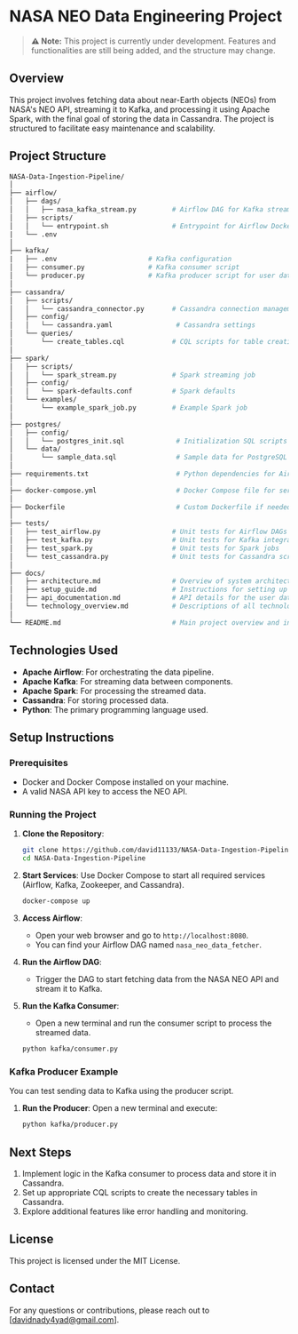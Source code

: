 # NASA NEO Data Engineering Project

> **⚠️ Note:** This project is currently under development. Features and functionalities are still being added, and the structure may change.

## Overview

This project involves fetching data about near-Earth objects (NEOs) from NASA's NEO API, streaming it to Kafka, and processing it using Apache Spark, with the final goal of storing the data in Cassandra. The project is structured to facilitate easy maintenance and scalability.

## Project Structure
```graphql
NASA-Data-Ingestion-Pipeline/
│
├── airflow/
│   ├── dags/
│   │   ├── nasa_kafka_stream.py         # Airflow DAG for Kafka streaming
│   ├── scripts/
│   │   └── entrypoint.sh                # Entrypoint for Airflow Docker container 
|   └── .env
│
├── kafka/
|   ├── .env                       # Kafka configuration
│   ├── consumer.py                # Kafka consumer script          
│   └── producer.py                # Kafka producer script for user data                           
│
├── cassandra/
│   ├── scripts/
│   │   └── cassandra_connector.py       # Cassandra connection management
│   ├── config/
│   │   └── cassandra.yaml                # Cassandra settings
│   └── queries/
│       └── create_tables.cql            # CQL scripts for table creation
│
├── spark/
│   ├── scripts/
│   │   └── spark_stream.py              # Spark streaming job
│   ├── config/
│   │   └── spark-defaults.conf          # Spark defaults
│   └── examples/
│       └── example_spark_job.py         # Example Spark job
│
├── postgres/
│   ├── config/
│   │   └── postgres_init.sql             # Initialization SQL scripts
│   └── data/
│       └── sample_data.sql               # Sample data for PostgreSQL
│
├── requirements.txt                      # Python dependencies for Airflow
│
├── docker-compose.yml                    # Docker Compose file for services
│
├── Dockerfile                            # Custom Dockerfile if needed
│
├── tests/
│   ├── test_airflow.py                  # Unit tests for Airflow DAGs
│   ├── test_kafka.py                    # Unit tests for Kafka integration
│   ├── test_spark.py                    # Unit tests for Spark jobs
│   └── test_cassandra.py                # Unit tests for Cassandra scripts
│
├── docs/
│   ├── architecture.md                  # Overview of system architecture
│   ├── setup_guide.md                   # Instructions for setting up the project
│   ├── api_documentation.md             # API details for the user data endpoint
│   └── technology_overview.md           # Descriptions of all technologies used
│
└── README.md                            # Main project overview and instructions

```

## Technologies Used

- **Apache Airflow**: For orchestrating the data pipeline.
- **Apache Kafka**: For streaming data between components.
- **Apache Spark**: For processing the streamed data.
- **Cassandra**: For storing processed data.
- **Python**: The primary programming language used.

## Setup Instructions

### Prerequisites

- Docker and Docker Compose installed on your machine.
- A valid NASA API key to access the NEO API.

### Running the Project

1. **Clone the Repository**:
   ```bash
   git clone https://github.com/david11133/NASA-Data-Ingestion-Pipeline
   cd NASA-Data-Ingestion-Pipeline
   ```

2. **Start Services**:
   Use Docker Compose to start all required services (Airflow, Kafka, Zookeeper, and Cassandra).
   ```bash
   docker-compose up
   ```

3. **Access Airflow**:
   - Open your web browser and go to `http://localhost:8080`.
   - You can find your Airflow DAG named `nasa_neo_data_fetcher`.

4. **Run the Airflow DAG**:
   - Trigger the DAG to start fetching data from the NASA NEO API and stream it to Kafka.

5. **Run the Kafka Consumer**:
   - Open a new terminal and run the consumer script to process the streamed data.
   ```bash
   python kafka/consumer.py
   ```

### Kafka Producer Example

You can test sending data to Kafka using the producer script.

1. **Run the Producer**:
   Open a new terminal and execute:
   ```bash
   python kafka/producer.py
   ```

## Next Steps

1. Implement logic in the Kafka consumer to process data and store it in Cassandra.
2. Set up appropriate CQL scripts to create the necessary tables in Cassandra.
3. Explore additional features like error handling and monitoring.

## License

This project is licensed under the MIT License.

## Contact

For any questions or contributions, please reach out to [davidnady4yad@gmail.com].